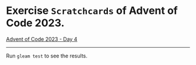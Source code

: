 # Exercise `Scratchcards` of Advent of Code 2023.

[Advent of Code 2023 - Day 4](https://adventofcode.com/2023/day/4)

---

Run `gleam test` to see the results.
